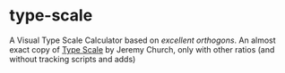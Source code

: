 type-scale
==========

A Visual Type Scale Calculator based on *excellent orthogons*. An almost exact copy of [Type Scale](https://github.com/jeremychurch/type-scale) by Jeremy Church, only with other ratios (and without tracking scripts and adds)
